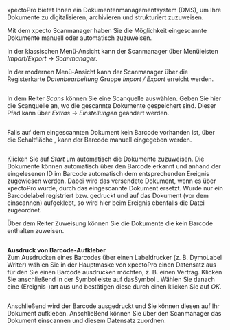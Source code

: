 <!DOCTYPE html>
<html>
<head>
<meta charset="utf-8">
<meta name="viewport" content="width=device-width, initial-scale=1.0">
<title>200_Scanmanager.md</title>
<link rel="stylesheet" href="https://stackedit.io/res-min/themes/base.css" />
<script type="text/javascript" src="https://cdn.mathjax.org/mathjax/latest/MathJax.js?config=TeX-AMS_HTML"></script>
</head>
<body><div class="container"><p>xpectoPro bietet Ihnen ein Dokumentenmanagementsystem (DMS),  um Ihre Dokumente zu digitalisieren,  archivieren und strukturiert zuzuweisen.</p>

<p>Mit dem xpecto Scanmanager haben Sie die Möglichkeit eingescannte Dokumente manuell oder automatisch zuzuweisen. </p>

<p>In der klassischen Menü-Ansicht kann der Scanmanager über Menüleisten <em>Import/Export → Scanmanager</em>. </p>

<p>In der modernen Menü-Ansicht kann der Scanmanager über die Registerkarte <em>Datenbearbeitung</em> Gruppe <em>Import / Export</em> erreicht werden.</p>

<p><img src="http://xpecto.github.io/docs/img/img_1461835276604.png" alt="" title=""></p>

<p>In dem Reiter <em>Scans</em> können Sie eine Scanquelle auswählen. Geben Sie hier die Scanquelle an, wo die gescannte Dokumente gespeichert sind. Dieser Pfad kann über <em>Extras → Einstellungen</em> geändert werden.</p>

<p><img src="http://xpecto.github.io/docs/img/img_1441965444877.png" alt="" title=""></p>

<p>Falls auf dem eingescannten Dokument kein Barcode vorhanden ist, über die Schaltfläche <img src="http://xpecto.github.io/docs/img/img_1441970891993.png" alt="" title="">, kann der Barcode manuell eingegeben werden.</p>

<p><img src="http://xpecto.github.io/docs/img/img_1421750317812.png" alt="" title=""></p>

<p>Klicken Sie auf <em>Start</em> um automatisch die Dokumente zuzuweisen. Die Dokumente können automatisch über den Barcode erkannt und anhand der eingelesenen ID im Barcode automatisch dem entsprechenden Ereignis zugewiesen werden. Dabei wird das versendete Dokument, wenn es über xpectoPro wurde, durch das eingescannte Dokument ersetzt. Wurde nur ein Barcodelabel registriert bzw. gedruckt und auf das Dokument (vor dem einscannen) aufgeklebt, so wird hier beim Ereignis ebenfalls die Datei zugeordnet.</p>

<p>Über dem Reiter Zuweisung können Sie die Dokumente die kein Barcode enthalten zuweisen.</p>

<p><img src="http://xpecto.github.io/docs/img/img_1441965548893.png" alt="" title=""></p>

<p><strong>Ausdruck von Barcode-Aufkleber</strong> <br>
Zum Ausdrucken eines Barcodes über einen Labeldrucker (z. B. DymoLabel Writer) wählen Sie in der Hauptmaske von xpectoPro einen Datensatz aus für den Sie einen Barcode ausdrucken möchten, z. B. einen Vertrag. Klicken Sie anschließend in der Symbolleiste auf dasSymbol <img src="http://xpecto.github.io/docs/img/img_1443802699735.png" alt="" title="">. Wählen Sie danach eine (Ereignis-)art aus und bestätigen diese durch einen klicken Sie auf <em>OK.</em> </p>

<p><img src="http://xpecto.github.io/docs/img/img_1441971165729.png" alt="" title=""></p>

<p>Anschließend wird der Barcode ausgedruckt und Sie können diesen auf Ihr Dokument aufkleben. Anschließend können Sie über den Scanmanager das Dokument einscannen und diesem Datensatz zuordnen.</p></div></body>
</html>